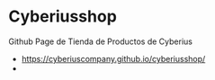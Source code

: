 # Cyberiusshop
Github Page de Tienda de Productos de Cyberius
- https://cyberiuscompany.github.io/cyberiusshop/
- 
